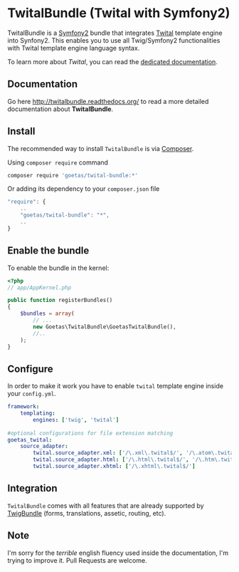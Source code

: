 TwitalBundle (Twital with Symfony2)
===================================

TwitalBundle is a  [Symfony2](http://symfony.com) bundle that integrates [Twital](https://github.com/goetas/twital) template engine into Synfony2.
This enables you to use all Twig/Symfony2 functionalities with Twital template engine language syntax.

To learn more about *Twital*, you can read the  [dedicated documentation](http://twital.readthedocs.org).


Documentation
-------------

Go here http://twitalbundle.readthedocs.org/ to read a more detailed documentation about **TwitalBundle**.

Install
-------

The recommended way to install ``TwitalBundle`` is via [Composer](https://getcomposer.org/).

Using  ``composer require`` command

```bash
composer require 'goetas/twital-bundle:*'
```
Or adding its dependency to your ``composer.json`` file

```js
"require": {
    ..
    "goetas/twital-bundle": "*",
    ..
}
```


Enable the bundle
---------------

To enable the bundle in the kernel:

```php
<?php
// app/AppKernel.php

public function registerBundles()
{
    $bundles = array(
        // ...
        new Goetas\TwitalBundle\GoetasTwitalBundle(),
        //..
    );
}
```

Configure
--------

In order to make it work you have to enable ``twital`` template engine inside your ``config.yml``.

```yaml
framework:
    templating:
        engines: ['twig', 'twital']
        
#optional configurations for file extension matching 
goetas_twital:
    source_adapter:
        twital.source_adapter.xml: ['/\.xml\.twital$/', '/\.atom\.twital$/']
        twital.source_adapter.html: ['/\.html\.twital$/', '/\.htm\.twital$/']
        twital.source_adapter.xhtml: ['/\.xhtml\.twital$/']
```

Integration
----------

``TwitalBundle`` comes with all features that are already supported by [TwigBundle](https://github.com/symfony/TwigBundle) 
(forms, translations, assetic, routing, etc).  


Note
----

I'm sorry for the *terrible* english fluency used inside the documentation, I'm trying to improve it. 
Pull Requests are welcome.
